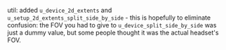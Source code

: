 util: added `u_device_2d_extents` and `u_setup_2d_extents_split_side_by_side` -
this is hopefully to eliminate confusion: the FOV you had to give to
`u_device_split_side_by_side` was just a dummy value, but some people thought
it was the actual headset's FOV.
